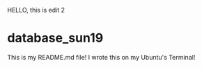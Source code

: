 
HELLO, this is edit 2
# database_sun19


This is my README.md file! I wrote this on my Ubuntu's Terminal!
